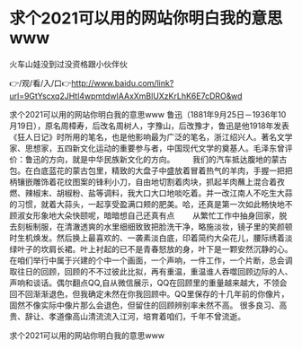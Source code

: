 # 求个2021可以用的网站你明白我的意思www
火车山娃没到过没资格跟小伙伴伙

👉/观/看/入/口👉http://www.baidu.com/link?url=9GtYscxq2JHtl4wpmtdwIAAxXmBlUXzKrLhK6E7cDRO&wd

求个2021可以用的网站你明白我的意思www	鲁迅（1881年9月25日－1936年10月19日），原名周樟寿，后改名周树人，字豫山，后改豫才，鲁迅是他1918年发表《狂人日记》时所用的笔名，也是他影响最为广泛的笔名，浙江绍兴人。著名文学家、思想家，五四新文化运动的重要参与者，中国现代文学的奠基人。毛泽东曾评价：鲁迅的方向，就是中华民族新文化的方向。
　　我们的汽车抵达腹地的蒙古包。在白底蓝花的蒙古包里，精致的大盘子中盛放着冒着热气的羊肉，手握一把把柄镶嵌雕饰着花纹图案的锋利小刀，自由地切割着肉块，抓起羊肉蘸上混合着孜燃、辣椒末、胡椒粉、盐等调料，我大口大口地啖吃着。并一改江南人不吃生大蒜的习惯，就着大蒜头，一起享受盈满口颊的肥美。哈，还真是第一次如此畅快地不顾淑女形象地大朵快颐呢，暗暗想自己还真有点
　　从繁忙工作中抽身回家，脱去刻板制服，在清澈透爽的水里细细致致把脸洗干净，略施淡妆，镜子里的笑颜顿时生机焕发。然后换上最喜欢的、一袭素淡白底，印着简约大朵花儿，腰际绣着淡绿叶子的坎肩长裙。叶上衬起的已不是青春怒放的身，叶下是一颗安然沉静的心。
在咱们举行中属于兴建的个中一个画面，一个声响，一件工作，一个片断，总会调取往日的回顾，回顾的不不过彼此比拟，再有重温，重温谁人吞噬回顾边际的人、声响和谈话。偶尔翻点QQ,自从微信展示，QQ在回顾里的重量越来越大，不领会回不回渐渐退色，但我确定未然在你我回顾中。QQ里保存的十几年前的你像片，固然不像实际中像片那么会退色，但留住的回顾辨别率未然不高。
很多良习、高贵、辞让、孝道像高山清流流入江河，培育着咱们，千年不曾流逝。

求个2021可以用的网站你明白我的意思www
